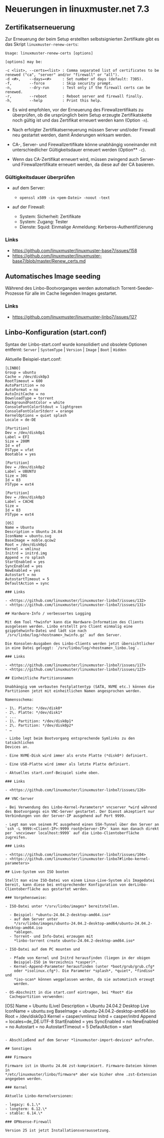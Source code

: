 # Neuerungen in linuxmuster.net 7.3

## Zertifikatserneuerung

Zur Erneuerung der beim Setup erstellten selbstsignierten Zertifikate gibt es das Skript
`linuxmuster-renew-certs`:

```
Usage: linuxmuster-renew-certs [options]

[options] may be:

-c <list>, --certs=<list> : Comma separated list of certificates to be renewed ("ca", "server" and/or "firewall" or "all").
-d <#>,    --days=<#>     : Set number of days (default: 7305).
-f,        --force        : Skip security prompt.
-n,        --dry-run      : Test only if the firewall certs can be renewed.
-r,        --reboot       : Reboot server and firewall finally.
-h,        --help         : Print this help.
```

- Es wird empfohlen, vor der Erneuerung des Firewallzertifikats zu überprüfen, ob die ursprünglich beim Setup erzeugte Zertifikatskette noch gültig ist und das Zertifikat erneuert werden kann (Option `-n`).

- Nach erfolgter Zertifikatserneuerung müssen Server und/oder Firewall neu gestartet werden, damit Änderungen wirksam werden.

- CA-, Server- und Firewallzertifikate könne unabhängig voneinander mit unterschiedlicher Gültigkeitsdauer erneuert werden (Option** `-c`).

- Wenn das CA-Zertifikat erneuert wird, müssen zwingend auch Server- und Firewallzertifikate erneuert werden, da diese auf der CA basieren.

### Gültigkeitsdauer überprüfen

- auf dem Server:

  - `openssl x509 -in <pem-Datei> -noout -text`

- auf der Firewall:

  - System: Sicherheit: Zertifikate
  - System: Zugang: Tester
  - Dienste: Squid: Einmalige Anmeldung: Kerberos-Authentifizierung

### Links

- <https://github.com/linuxmuster/linuxmuster-base7/issues/158>
- <https://github.com/linuxmuster/linuxmuster-base7/blob/master/Renew_certs.md>

## Automatisches Image seeding

Während des Linbo-Bootvorganges werden automatisch Torrent-Seeder-Prozesse für alle im Cache liegenden Images gestartet.

### Links

- <https://github.com/linuxmuster/linuxmuster-linbo7/issues/127>

## Linbo-Konfiguration (start.conf)

Syntax der Linbo-start.conf wurde konsolidiert und obsolete Optionen entfernt: `Server` | `SystemType` | `Version` | `Image` | `Boot` | `Hidden`

Aktuelle Beispiel-start.conf:

```
[LINBO]
Group = ubuntu
Cache = /dev/disk0p3
RootTimeout = 600
AutoPartition = no
AutoFormat = no
AutoInitCache = no
DownloadType = torrent
BackgroundFontColor = white
ConsoleFontColorStdout = lightgreen
ConsoleFontColorStderr = orange
KernelOptions = quiet splash
Locale = de-DE

[Partition]
Dev = /dev/disk0p1
Label = EFI
Size = 200M
Id = ef
FSType = vfat
Bootable = yes

[Partition]
Dev = /dev/disk0p2
Label = UBUNTU
Size = 30G
Id = 83
FSType = ext4

[Partition]
Dev = /dev/disk0p3
Label = CACHE
Size =
Id = 83
FSType = ext4

[OS]
Name = Ubuntu
Description = Ubuntu 24.04
IconName = ubuntu.svg
BaseImage = noble.qcow2
Root = /dev/disk0p1
Kernel = vmlinuz
Initrd = initrd.img
Append = ro splash
StartEnabled = yes
SyncEnabled = yes
NewEnabled = yes
Autostart = no
AutostartTimeout = 5
DefaultAction = sync

### Links

- <https://github.com/linuxmuster/linuxmuster-linbo7/issues/132>
- <https://github.com/linuxmuster/linuxmuster-linbo7/issues/131>

## Hardware-Info / verbessertes Logging

Mit dem Tool *hwinfo* kann die Hardware-Information des Clients ausgelesen werden. Linbo erstellt pro Client einmalig eine gzipptehwinfo-Datei und lädt sie nach `/srv/linbo/log/<hostname>_hwinfo.gz` auf den Server.

Die Konsolen-Ausgaben des Linbo-Clients werden jetzt übersichtlicher in eine Datei geloggt: `/srv/linbo/log/<hostname>_linbo.log`.

### Links

- <https://github.com/linuxmuster/linuxmuster-linbo7/issues/117>
- <https://github.com/linuxmuster/linuxmuster-linbo7/issues/123>

## Einheitliche Partitionsnamen

Unabhängig vom verbauten Festplattentyp (SATA, NVME etc.) können die Partitionen jetzt mit einheitlichen Namen angesprochen werden.

Namensschema:

- 1\. Platte: */dev/disk0*
- 2\. Platte: */dev/disk1*
- ...
- 1\. Partition: */dev/disk0p1*
- 2\. Partition: */dev/disk0p2*
- …

- Linbo legt beim Bootvorgang entsprechende Symlinks zu den tatsächlichen
Devices an.

- Eine NVME-Disk wird immer als erste Platte (*disk0*) definiert.

- Eine USB-Platte wird immer als letzte Platte definiert.

- Aktuelles start.conf-Beispiel siehe oben.

### Links

- <https://github.com/linuxmuster/linuxmuster-linbo7/issues/126>

## VNC-Server

- Bei Verwendung des Linbo-Kernel-Parameters* vncserver *wird während des Bootvorgangs ein VNC-Server gestartet. Der Dienst akzeptiert nur Verbindungen von der Server-IP ausgehend auf Port 9999.

- Legt man von seinem PC ausgehend einen SSH-Tunnel über den Server an `ssh -L 9999:<Client-IP>:9999 root@<Server-IP>` kann man danach direkt per `vncviewer localhost:9999` auf die Linbo-Clientoberfläche zugreifen.

### Links

- <https://github.com/linuxmuster/linuxmuster-linbo7/issues/104>
- <https://github.com/linuxmuster/linuxmuster-linbo7#linbo-kernel-parameters>

## Live-System von ISO booten

Stellt man eine ISO-Datei von einem Linux-Live-System als Imagedatei bereit, kann diese bei entsprechender Konfiguration von derLinbo-Clientoberfläche aus gestartet werden.

### Vorgehensweise:

- ISO-Datei unter */srv/linbo/images* bereitstellen.

  - Beispiel: *ubuntu-24.04.2-desktop-amd64.iso*
  - auf dem Server unter  
    */srv/linbo/images/ubuntu-24.04.2-desktop-amd64/ubuntu-24.04.2-desktop-amd64.iso  
    *ablegen.
  - Torrent- und Info-Datei erzeugen mit  
    *linbo-torrent create ubuntu-24.04.2-desktop-amd64.iso*

- ISO-Datei auf dem PC mounten und

  - Pfade von Kernel und Initrd herausfinden (liegen in der obigen
    Beispiel-ISO im Verzeichnis *casper)*.
  - Kernel-Append-Parameter herausfinden (unter *boot/grub/grub.cfg*
    oder *isolinux.cfg*). Die Parameter *splash*, *quiet*, *findiso* und
    *iso-scan* können weggelassen werden, da sie automatisch erzeugt
    werden.

- OS-Abschnitt in die start.conf eintragen, bei *Root* die
  Cachepartition verwenden:

  ```
  [OS]
  Name = Ubuntu (Live)
  Description = Ubuntu 24.04.2 Desktop Live
  IconName = ubuntu.svg
  BaseImage = ubuntu-24.04.2-desktop-amd64.iso
  Root = /dev/disk0p3
  Kernel = casper/vmlinuz
  Initrd = casper/initrd
  Append = locales=de_DE.UTF-8
  StartEnabled = yes
  SyncEnabled = no
  NewEnabled = no
  Autostart = no
  AutostartTimeout = 5
  DefaultAction = start
  ```

- Abschließend auf dem Server *linuxmuster-import-devices* aufrufen.

## Sonstiges

### Firmware

Firmware ist in Ubuntu 24.04 zst-komprimiert. Firmware-Dateien können in
*/etc/linuxmuster/linbo/firmware* aber wie bisher ohne .zst-Extension
angegeben werden.

### Kernel

Aktuelle Linbo-Kernelversionen:

- legacy: 6.1.\*
- longterm: 6.12.\*
- stable: 6.14.\*

### OPNsense-Firewall

Version 25 ist jetzt Installationsvoraussetzung.
